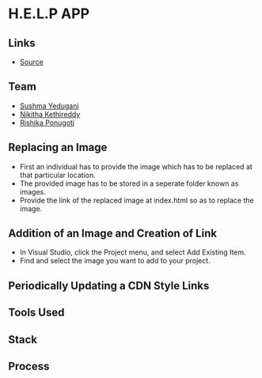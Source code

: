 # H.E.L.P APP

## Links
- [Source](https://github.com/nikithakethireddy1996/help-app)

## Team
- [Sushma Yedugani](https://sushma95.github.io/about-me/)
- [Nikitha Kethireddy](https://nikithakethireddy1996.github.io/p2-styled-site/)
- [Rishika Ponugoti](https://rishikaponugoti.github.io/about-me/)

## Replacing an Image
- First an individual has to provide the image which has to be replaced at that particular location.
- The provided image has to be stored in a seperate folder known as images.
- Provide the link of the replaced image at index.html so as to replace the image.

## Addition of an Image and Creation of Link
- In Visual Studio, click the Project menu, and select Add Existing Item. 
- Find and select the image you want to add to your project.

## Periodically Updating a CDN Style Links



## Tools Used

## Stack 

## Process
